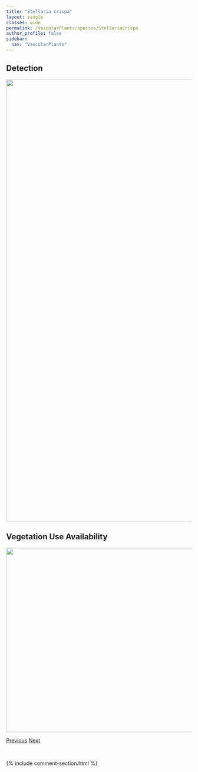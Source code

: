 ```yaml
---
title: "Stellaria crispa"
layout: single
classes: wide
permalink: /VascularPlants/species/StellariaCrispa
author_profile: false
sidebar:
  nav: "VascularPlants"
---
```


<h2>Detection</h2>

<a href="https://drive.google.com/uc?export=view&id=1UDdnL3XoGb67NJc2OLPbYSNSkr5W_Erm">
<img src="https://drive.google.com/uc?export=view&id=1UDdnL3XoGb67NJc2OLPbYSNSkr5W_Erm" height = "1200" width = "800">
</a>


<h2>Vegetation Use Availability</h2>

<a href="https://drive.google.com/uc?export=view&id=1RTY9v-i0iu3QTMHzO11Qw0iRfvLq5Jm-">
<img src="https://drive.google.com/uc?export=view&id=1RTY9v-i0iu3QTMHzO11Qw0iRfvLq5Jm-" height = "500" width = "1000">
</a>


<a href="/DevelopmentWebsite/VascularPlants/species/StellariaCrassifolia" class="pagination--pager" title="Stellaria crassifolia">Previous</a> <a href="/DevelopmentWebsite/VascularPlants/species/StellariaLongifolia" class="pagination--pager" title="Long Leaved Chickweed">Next</a>

<p>&nbsp;</p>

{% include comment-section.html %}
